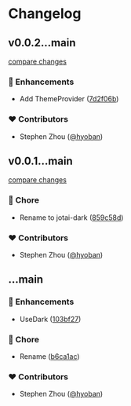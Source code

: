 # Changelog

## v0.0.2...main

[compare changes](https://github.com/hyoban/jotai-dark/compare/v0.0.2...main)

### 🚀 Enhancements

- Add ThemeProvider ([7d2f06b](https://github.com/hyoban/jotai-dark/commit/7d2f06b))

### ❤️ Contributors

- Stephen Zhou ([@hyoban](http://github.com/hyoban))

## v0.0.1...main

[compare changes](https://github.com/hyoban/jotai-dark/compare/v0.0.1...main)

### 🏡 Chore

- Rename to jotai-dark ([859c58d](https://github.com/hyoban/jotai-dark/commit/859c58d))

### ❤️ Contributors

- Stephen Zhou ([@hyoban](http://github.com/hyoban))

## ...main

### 🚀 Enhancements

- UseDark ([103bf27](https://github.com/hyoban/jotai-dark/commit/103bf27))

### 🏡 Chore

- Rename ([b6ca1ac](https://github.com/hyoban/jotai-dark/commit/b6ca1ac))

### ❤️ Contributors

- Stephen Zhou ([@hyoban](http://github.com/hyoban))
